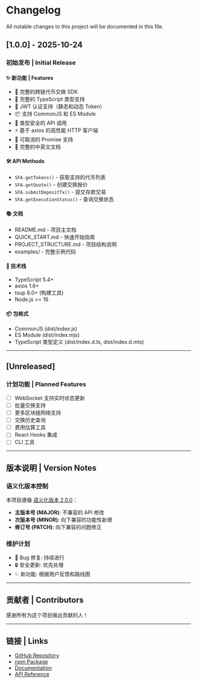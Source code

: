 # Changelog

All notable changes to this project will be documented in this file.

## [1.0.0] - 2025-10-24

### 初始发布 | Initial Release

#### ✨ 新功能 | Features

- 🚀 完整的跨链代币交换 SDK
- 💎 完整的 TypeScript 类型支持
- 🔐 JWT 认证支持（静态和动态 Token）
- 📦 支持 CommonJS 和 ES Module
- 🎯 类型安全的 API 调用
- ⚡ 基于 axios 的高性能 HTTP 客户端
- 🔄 可取消的 Promise 支持
- 📝 完整的中英文文档

#### 🛠️ API Methods

- `SFA.getTokens()` - 获取支持的代币列表
- `SFA.getQuote()` - 创建交换报价
- `SFA.submitDepositTx()` - 提交存款交易
- `SFA.getExecutionStatus()` - 查询交换状态

#### 📚 文档

- README.md - 项目主文档
- QUICK_START.md - 快速开始指南
- PROJECT_STRUCTURE.md - 项目结构说明
- examples/ - 完整示例代码

#### 🔧 技术栈

- TypeScript 5.4+
- axios 1.6+
- tsup 8.0+ (构建工具)
- Node.js >= 16

#### 📦 包格式

- CommonJS (dist/index.js)
- ES Module (dist/index.mjs)
- TypeScript 类型定义 (dist/index.d.ts, dist/index.d.mts)

---

## [Unreleased]

### 计划功能 | Planned Features

- [ ] WebSocket 支持实时状态更新
- [ ] 批量交换支持
- [ ] 更多区块链网络支持
- [ ] 交换历史查询
- [ ] 费用估算工具
- [ ] React Hooks 集成
- [ ] CLI 工具

---

## 版本说明 | Version Notes

### 语义化版本控制

本项目遵循 [语义化版本 2.0.0](https://semver.org/lang/zh-CN/)：

- **主版本号 (MAJOR)**: 不兼容的 API 修改
- **次版本号 (MINOR)**: 向下兼容的功能性新增
- **修订号 (PATCH)**: 向下兼容的问题修正

### 维护计划

- 🐛 Bug 修复: 持续进行
- 🔒 安全更新: 优先处理
- ✨ 新功能: 根据用户反馈和路线图

---

## 贡献者 | Contributors

感谢所有为这个项目做出贡献的人！

---

## 链接 | Links

- [GitHub Repository](https://github.com/stableflow-ai/stableflow-ai-sdk)
- [npm Package](https://www.npmjs.com/package/stableflow-ai-sdk)
- [Documentation](https://docs.stableflow.ai)
- [API Reference](https://api.stableflow.ai/docs)

